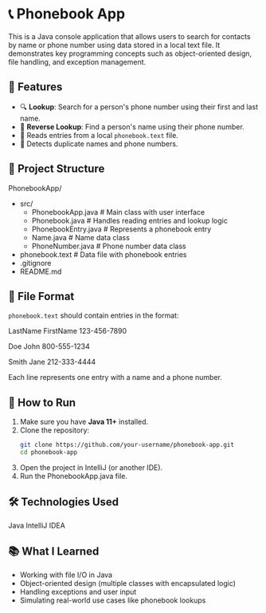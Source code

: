 # 📞 Phonebook App

This is a Java console application that allows users to search for contacts by name or phone number using data stored in a local text file. It demonstrates key programming concepts such as object-oriented design, file handling, and exception management.

## 🧠 Features

- 🔍 **Lookup**: Search for a person's phone number using their first and last name.
- 🔁 **Reverse Lookup**: Find a person's name using their phone number.
- 🧾 Reads entries from a local `phonebook.text` file.
- 🧪 Detects duplicate names and phone numbers.

## 📂 Project Structure

PhonebookApp/
- src/
  - PhonebookApp.java       # Main class with user interface
  - Phonebook.java          # Handles reading entries and lookup logic
  - PhonebookEntry.java     # Represents a phonebook entry
  - Name.java               # Name data class
  - PhoneNumber.java        # Phone number data class
- phonebook.text            # Data file with phonebook entries
- .gitignore
- README.md


## 📝 File Format

`phonebook.text` should contain entries in the format:

LastName FirstName 123-456-7890

Doe John 800-555-1234

Smith Jane 212-333-4444


Each line represents one entry with a name and a phone number.

## 🚀 How to Run

1. Make sure you have **Java 11+** installed.
2. Clone the repository:
   ```bash
   git clone https://github.com/your-username/phonebook-app.git
   cd phonebook-app
3. Open the project in IntelliJ (or another IDE).
4. Run the PhonebookApp.java file.

## 🛠️ Technologies Used

Java
IntelliJ IDEA

## 📚 What I Learned

- Working with file I/O in Java
- Object-oriented design (multiple classes with encapsulated logic)
- Handling exceptions and user input
- Simulating real-world use cases like phonebook lookups
